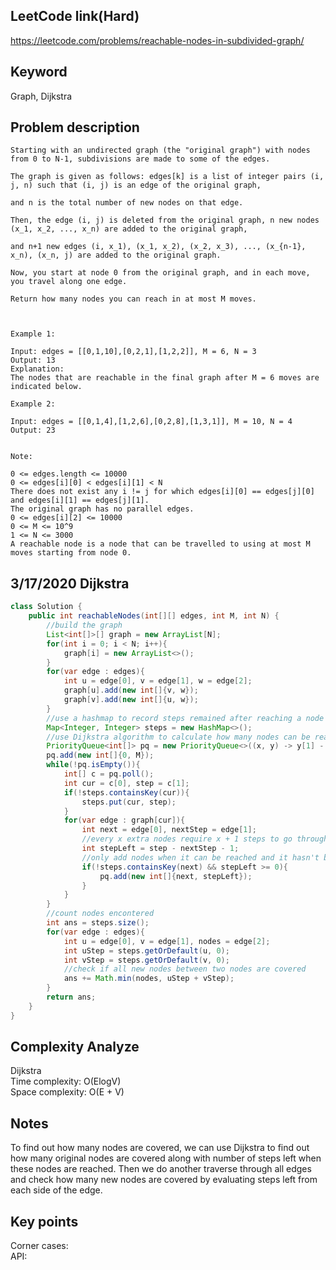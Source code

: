 ## LeetCode link(Hard)
https://leetcode.com/problems/reachable-nodes-in-subdivided-graph/

## Keyword
Graph, Dijkstra

## Problem description
```
Starting with an undirected graph (the "original graph") with nodes from 0 to N-1, subdivisions are made to some of the edges.

The graph is given as follows: edges[k] is a list of integer pairs (i, j, n) such that (i, j) is an edge of the original graph,

and n is the total number of new nodes on that edge. 

Then, the edge (i, j) is deleted from the original graph, n new nodes (x_1, x_2, ..., x_n) are added to the original graph,

and n+1 new edges (i, x_1), (x_1, x_2), (x_2, x_3), ..., (x_{n-1}, x_n), (x_n, j) are added to the original graph.

Now, you start at node 0 from the original graph, and in each move, you travel along one edge. 

Return how many nodes you can reach in at most M moves.

 

Example 1:

Input: edges = [[0,1,10],[0,2,1],[1,2,2]], M = 6, N = 3
Output: 13
Explanation: 
The nodes that are reachable in the final graph after M = 6 moves are indicated below.

Example 2:

Input: edges = [[0,1,4],[1,2,6],[0,2,8],[1,3,1]], M = 10, N = 4
Output: 23
 

Note:

0 <= edges.length <= 10000
0 <= edges[i][0] < edges[i][1] < N
There does not exist any i != j for which edges[i][0] == edges[j][0] and edges[i][1] == edges[j][1].
The original graph has no parallel edges.
0 <= edges[i][2] <= 10000
0 <= M <= 10^9
1 <= N <= 3000
A reachable node is a node that can be travelled to using at most M moves starting from node 0.
```
## 3/17/2020 Dijkstra

```java
class Solution {
    public int reachableNodes(int[][] edges, int M, int N) {
        //build the graph
        List<int[]>[] graph = new ArrayList[N];
        for(int i = 0; i < N; i++){
            graph[i] = new ArrayList<>();
        }
        for(var edge : edges){
            int u = edge[0], v = edge[1], w = edge[2];
            graph[u].add(new int[]{v, w});
            graph[v].add(new int[]{u, w});
        }
        //use a hashmap to record steps remained after reaching a node
        Map<Integer, Integer> steps = new HashMap<>();
        //use Dijkstra algorithm to calculate how many nodes can be reached
        PriorityQueue<int[]> pq = new PriorityQueue<>((x, y) -> y[1] - x[1]);
        pq.add(new int[]{0, M});
        while(!pq.isEmpty()){
            int[] c = pq.poll();
            int cur = c[0], step = c[1];
            if(!steps.containsKey(cur)){
                steps.put(cur, step);
            }
            for(var edge : graph[cur]){
                int next = edge[0], nextStep = edge[1];
                //every x extra nodes require x + 1 steps to go through
                int stepLeft = step - nextStep - 1;
                //only add nodes when it can be reached and it hasn't been recorded yet
                if(!steps.containsKey(next) && stepLeft >= 0){
                    pq.add(new int[]{next, stepLeft});
                }
            }
        }
        //count nodes encontered
        int ans = steps.size();
        for(var edge : edges){
            int u = edge[0], v = edge[1], nodes = edge[2];
            int uStep = steps.getOrDefault(u, 0);
            int vStep = steps.getOrDefault(v, 0);
            //check if all new nodes between two nodes are covered
            ans += Math.min(nodes, uStep + vStep);
        }
        return ans;
    }
}
```

## Complexity Analyze
Dijkstra\
Time complexity: O(ElogV)\
Space complexity: O(E + V)

## Notes
To find out how many nodes are covered, we can use Dijkstra to find out how many original nodes are covered along with number of steps left when these nodes are reached. Then we do another traverse through all edges and check how many new nodes are covered by evaluating steps left from each side of the edge.

## Key points
Corner cases:\
API: